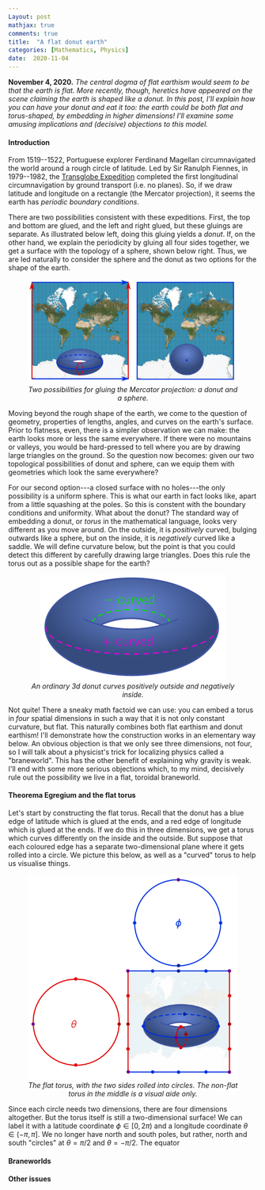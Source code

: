 ```yaml
---
Layout: post
mathjax: true
comments: true
title:  "A flat donut earth"
categories: [Mathematics, Physics]
date:  2020-11-04
---
```


**November 4, 2020.** *The central dogma of flat earthism would seem
to be that the earth is flat. More recently, though, heretics have
appeared on the scene claiming the earth is shaped like a donut. In
this post, I'll explain how you can have your donut and eat it too:
the earth could be both flat and torus-shaped, by embedding in higher
dimensions! I'll examine some amusing implications and (decisive)
objections to this model.*

#### Introduction

From 1519--1522, Portuguese explorer Ferdinand Magellan circumnavigated
the world around a rough circle of latitude.
Led by Sir Ranulph Fiennes, in 1979--1982, the
[Transglobe Expedition](https://en.wikipedia.org/wiki/Transglobe_Expedition)
completed the first longitudinal circumnavigation by ground transport
(i.e. no planes).
So, if we draw latitude and longitude on a rectangle (the Mercator projection), it seems the earth
has *periodic boundary conditions*.

There are two possibilities consistent with these expeditions.
First, the top and bottom are glued, and the left and right glued, but
these gluings are separate.
As illustrated below left, doing this gluing yields a *donut*.
If, on the other hand, we explain the periodicity by gluing all four
sides together, we get a surface with the topology of a sphere, shown
below right.
Thus, we are led naturally to consider the sphere and the donut as two
options for the shape of the earth.

<figure>
    <div style="text-align:center"><img src
    ="/images/posts/donut1.png"/>
		    <figcaption><i>Two possibilities for gluing the Mercator
    projection: a donut and a sphere.</i></figcaption>
	</div>
	</figure>

Moving beyond the rough shape of the earth, we come to the question of
geometry, properties of lengths, angles, and curves on the earth's
surface.
Prior to flatness, even, there is a simpler observation we can make:
the earth looks more or less the same everywhere.
If there were no mountains or valleys, you would be hard-pressed to
tell where you are by drawing large triangles on the ground.
So the question now becomes: given our two topological possibilities
of donut and sphere, can we equip them with geometries which look the
same everywhere?

For our second option---a closed surface with no holes---the only
possibility is a uniform sphere.
This is what our earth in fact looks like, apart from a little
squashing at the poles.
So this is constent with the boundary conditions and uniformity.
What about the donut?
The standard way of embedding a donut, or *torus* in the mathematical
language, looks very different as you move around.
On the outside, it is *positively* curved, bulging outwards like a
sphere, but on the inside, it is *negatively* curved like a saddle.
We will define curvature below, but the point is that
you could detect this different by carefully drawing large triangles.
Does this rule the torus out as a possible shape for the earth?

<figure>
    <div style="text-align:center"><img src
    ="/images/posts/donut2.png"/>
		    <figcaption><i>An ordinary 3d donut curves positively
    outside and negatively inside.</i></figcaption>
	</div>
	</figure>

Not quite!
There a sneaky math factoid we can use: you can embed a torus in
*four* spatial dimensions in such a way that it is not only constant
curvature, but flat.
This naturally combines both flat earthism and
donut earthism!
I'll demonstrate how the construction works in an elementary way below.
An obvious objection is that we only see three dimensions, not four,
so I will talk about a physicist's trick for localizing physics called
a "braneworld".
This has the other benefit of explaining why gravity is weak.
I'll end with some more serious objections which, to my mind, decisively
rule out the possibility we live in a flat, toroidal braneworld.

#### Theorema Egregium and the flat torus

Let's start by constructing the flat torus.
Recall that the donut has a blue edge of latitude which is glued at
the ends, and a red edge of longitude which is glued at the ends.
If we do this in three dimensions, we get a torus which curves
differently on the inside and the outside.
But suppose that each coloured edge has a separate two-dimensional
plane where it gets rolled into a circle.
We picture this below, as well as a "curved" torus to help us
visualise things.

<figure>
    <div style="text-align:center"><img src
    ="/images/posts/donut3.png"/>
		    <figcaption><i>The flat torus, with the two sides rolled
    into circles. The non-flat torus in the middle is a visual aide only.</i></figcaption>
	</div>
	</figure>

Since each circle needs two dimensions, there are four dimensions
altogether.
But the torus itself is still a two-dimensional surface!
We can label it with a latitude coordinate $\phi \in [0, 2\pi)$ and a longitude
coordinate $\theta \in (-\pi, \pi]$.
We no longer have north and south poles, but rather, north and south
"circles" at $\theta = \pi/2$ and $\theta = -\pi/2$.
The equator 

#### Braneworlds

#### Other issues
